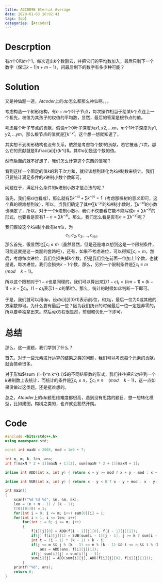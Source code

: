 ```yaml
---
title: AGC009E Eternal Average
date: 2020-01-03 16:02:41
tags: [dp]
categories: [Atcoder]
---
```


# Descrption

有$n$个0和$m$个1，每次选出$k$个数删去，并把它们的平均数加入，最后只剩下一个数字（保证$k-1|n+m-1$），问最后剩下的数字有多少种可能？

<!--more-->

# Solution

又是神仙题一道，$Atcoder$上的$dp$怎么都那么神仙啊。。。

考虑构造一个树形结构，有$n+m$个叶子节点，每次操作相当于给某$k$个点连上一个祖先，权值为其孩子的权值的平均数，显然，最后的答案是根节点的值。

考虑每个叶子节点的贡献，假设$n$个$0$叶子深度为$x1,x2,...xn$，$m$个$1$叶子深度为$y1,y2,...ym$，那么根节点的值就是$\sum k^{-yi}$。这个想一想就知道了。

其实想不到树形结构也没有关系，依然是考虑每个数$i$的贡献，若它被选了$t$次，那么它的贡献就是$\frac{a[i]}{k^t}$。其中$a[i]$是这个数的值。

然而后面的就不好想了，我们怎么计算这个东西的值呢？

看到这样一个固定的值$k$的若干次方和，就应该想到转化为$k$进制数来统计。我们只要统计满足条件的$k$进制小数个数即可。

问题在于，满足什么条件的$k$进制小数才是合法的呢？

首先，我们把$xi$也看成$1$，那么就有$\sum k^{-xi}+\sum k^{-yi}=1$（考虑那棵树的意义即可，这个真的很难想到诶），所以，当我们确定了其中$\sum k^{-yi}$的$k$进制小数时，$\sum k^{-xi}$的小数也确定了，所以，对于一个$k$进制小数$c$，我们不仅要看它能不能写成$c=\sum k^{-yi}$的形式，也要看是否有$1-c=\sum k^{-xi}$。那么，我们怎么看是否有$c=\sum k^{-yi}$呢？

我们假设这个$k$进制小数有$len$位，为
$$
c_1,c_2,c_3,...,c_{len}
$$
那么首先，很显然地$\sum c_i\le m$（虽然显然，但是还是难以想到这是一个限制条件，可能这就是这一类题的套路吧），还有，如果不考虑进位，可以得知$\sum c_i=m$，然后，考虑每次进位，我们会损失掉$k$个数，但是我们会在前面一位加上1个数，也就是说，每次进位，我们会损失$k-1$个数，那么，另外一个限制条件是$\sum c_i\equiv m\quad (mod\quad k-1)$。

所以这个限制对于$1-c$也是同理的，我们可以算出来$\sum(1-c)_i=(len-1)\times (k-1)+k-\sum c_i$，$(1-c)_i$表示$1-c$的第$i$位。那么，统计的时候如此判断一下即可。

于是，我们就可以用$dp$，设$dp[i][j][0/1]$表示前$i$位，和为$j$，最后一位为$0$或其他的方案数即可。为什么要有最后一位？因为我们统计的时候最后一位一定是非零的，所以要单独拿出来。然后$dp$方程很显然，前缀和优化一下即可。

# 总结

那么，这一道题，我们学到了什么？

首先，对于一些元素进行运算的结果之类的问题，我们可以考虑每个元素的贡献，就会简单很多。

对于形如$\sum_{i=1}^n k^{t_i}$的不同结果数的形式，我们往往把它对应到一个$k$进制数上去统计，而统计的条件是$\sum c_i \le n$，$\sum c_i \equiv n\quad (mod\quad k-1)$，这一点如果没做过这类题，还是挺难想的。

总之，$Atcoder$上的$dp$题思维难度都很高，遇到没有思路的题目，想一想转化模型，比如建图，构树之类的，也许就会豁然开朗。

# Code

```c++
#include <bits/stdc++.h>
using namespace std;
 
const int maxN = 2005, mod = 1e9 + 7;
 
int n, m, k, len, ans;
int f[maxN * 2 + 1][maxN + 1][2], sum[maxN * 2 + 1][maxN + 1];
 
inline int ADD(int x, int y) { return x + y >= mod ? x + y - mod : x + y; }
 
inline int SUB(int x, int y) { return x - y < 0 ? x - y + mod : x - y; }
 
int main()
{
	scanf("%d %d %d", &n, &m, &k);
	len = (n + m - 1) / (k - 1);
	f[0][0][0] = 1;
	for(int i = 0; i <= m; i++) sum[0][i] = 1;
	for(int i = 1; i <= len; i++)
		for(int j = 0; j <= m; j++)
		{
			f[i][j][0] = ADD(f[i - 1][j][0], f[i - 1][j][1]);
			if(j) f[i][j][1] = SUB(sum[i - 1][j - 1], j >= k ? sum[i - 1][j - k] : 0);
			int t = (i - 1) * (k - 1) + k - j;
			if(j <= m && j % (k - 1) == m % (k - 1) && t <= n && t % (k - 1) == n % (k - 1)) 
				ans = ADD(ans, f[i][j][1]);
			if(j) sum[i][j] = sum[i][j - 1];
			sum[i][j] = ADD(sum[i][j], ADD(f[i][j][0], f[i][j][1]));
		}
	printf("%d", ans);
	return 0;
}
```

